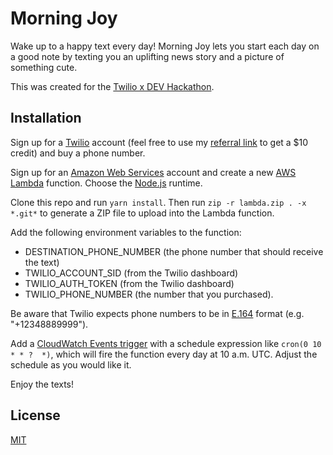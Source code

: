 # Morning Joy

Wake up to a happy text every day! Morning Joy lets you start each day on a good
note by texting you an uplifting news story and a picture of something cute.

This was created for the [Twilio x DEV
Hackathon](https://dev.to/devteam/announcing-the-twilio-hackathon-on-dev-2lh8).


## Installation

Sign up for a [Twilio](https://www.twilio.com/) account (feel free to use my
[referral link](https://www.twilio.com/referral/fX7XpV) to get a $10 credit)
and buy a phone number.

Sign up for an [Amazon Web Services](https://aws.amazon.com/) account and
create a new [AWS Lambda](https://aws.amazon.com/lambda/) function. Choose the
[Node.js](https://nodejs.org/en/) runtime.

Clone this repo and run `yarn install`. Then run `zip -r lambda.zip . -x
*.git*` to generate a ZIP file to upload into the Lambda function.

Add the following environment variables to the function:

* DESTINATION_PHONE_NUMBER (the phone number that should receive the text)
* TWILIO_ACCOUNT_SID (from the Twilio dashboard)
* TWILIO_AUTH_TOKEN (from the Twilio dashboard)
* TWILIO_PHONE_NUMBER (the number that you purchased).

Be aware that Twilio expects phone numbers to be in
[E.164](https://en.wikipedia.org/wiki/E.164) format (e.g. "+12348889999").

Add a [CloudWatch Events
trigger](https://docs.aws.amazon.com/AmazonCloudWatch/latest/events/Create-CloudWatch-Events-Scheduled-Rule.html)
with a schedule expression like `cron(0 10 * * ?  *)`, which will fire the
function every day at 10 a.m. UTC. Adjust the schedule as you would like it.

Enjoy the texts!

## License

[MIT](https://github.com/dguo/morning-joy/blob/master/LICENSE)
